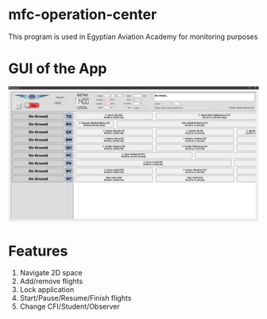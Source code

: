 # mfc-operation-center
This program is used in Egyptian Aviation Academy for monitoring purposes

# GUI of the App
![datei](images/gui.png)

# Features
  1. Navigate 2D space
  2. Add/remove flights
  3. Lock application
  4. Start/Pause/Resume/Finish flights
  5. Change CFI/Student/Observer
